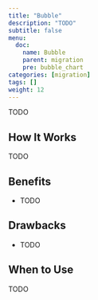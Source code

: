 ```yaml
---
title: "Bubble"
description: "TODO"
subtitle: false
menu:
  doc:
    name: Bubble
    parent: migration
    pre: bubble_chart
categories: [migration]
tags: []
weight: 12
---
```


TODO

## How It Works

TODO

## Benefits

- TODO

## Drawbacks

- TODO

## When to Use

TODO
